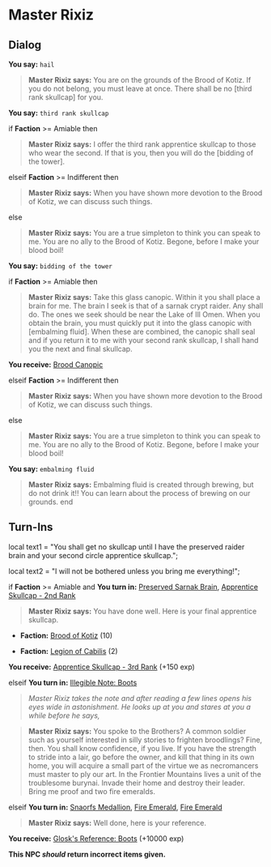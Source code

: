 # Master Rixiz
## Dialog

**You say:** `hail`



>**Master Rixiz says:** You are on the grounds of the Brood of Kotiz. If you do not belong, you must leave at once. There shall be no [third rank skullcap] for you.

**You say:** `third rank skullcap`



if **Faction** >= Amiable then



>**Master Rixiz says:** I offer the third rank apprentice skullcap to those who wear the second. If that is you, then you will do the [bidding of the tower].


elseif **Faction** >= Indifferent then



>**Master Rixiz says:** When you have shown more devotion to the Brood of Kotiz, we can discuss such things.


else



>**Master Rixiz says:** You are a true simpleton to think you can speak to me.  You are no ally to the Brood of Kotiz.  Begone, before I make your blood boil!


**You say:** `bidding of the tower`



if **Faction** >= Amiable then



>**Master Rixiz says:** Take this glass canopic. Within it you shall place a brain for me. The brain I seek is that of a sarnak crypt raider. Any shall do. The ones we seek should be near the Lake of Ill Omen. When you obtain the brain, you must quickly put it into the glass canopic with [embalming fluid]. When these are combined, the canopic shall seal and if you return it to me with your second rank skullcap, I shall hand you the next and final skullcap.



**You receive:**  [Brood Canopic](/item/17023)


elseif **Faction** >= Indifferent then



>**Master Rixiz says:** When you have shown more devotion to the Brood of Kotiz, we can discuss such things.


else



>**Master Rixiz says:** You are a true simpleton to think you can speak to me.  You are no ally to the Brood of Kotiz.  Begone, before I make your blood boil!


**You say:** `embalming fluid`



>**Master Rixiz says:** Embalming fluid is created through brewing, but do not drink it!! You can learn about the process of brewing on our grounds.
end

## Turn-Ins



local text1 = "You shall get no skullcap until I have the preserved raider brain and your second circle apprentice skullcap.";

local text2 = "I will not be bothered unless you bring me everything!";





if **Faction** >= Amiable and  **You turn in:** [Preserved Sarnak Brain](/item/12411), [Apprentice Skullcap - 2nd Rank](/item/4261)


>**Master Rixiz says:** You have done well. Here is your final apprentice skullcap.


* __Faction:__ [Brood of Kotiz](/faction/443) (10)


* __Faction:__ [Legion of Cabilis](/faction/441) (2)


 **You receive:**  [Apprentice Skullcap - 3rd Rank](/item/4262) (+150 exp)

elseif **You turn in:** [Illegible Note: Boots](/item/14794)


>*Master Rixiz takes the note and after reading a few lines opens his eyes wide in astonishment. He looks up at you and stares at you a while before he says,*


>**Master Rixiz says:** You spoke to the Brothers? A common soldier such as yourself interested in silly stories to frighten broodlings? Fine, then. You shall know confidence, if you live. If you have the strength to stride into a lair, go before the owner, and kill that thing in its own home, you will acquire a small part of the virtue we as necromancers must master to ply our art. In the Frontier Mountains lives a unit of the troublesome burynai. Invade their home and destroy their leader. Bring me proof and two fire emeralds.

elseif **You turn in:** [Snaorfs Medallion](/item/14810), [Fire Emerald](/item/10033), [Fire Emerald](/item/10033)


>**Master Rixiz says:** Well done, here is your reference.


 **You receive:**  [Glosk's Reference: Boots](/item/14813) (+10000 exp)

**This NPC *should* return incorrect items given.**





